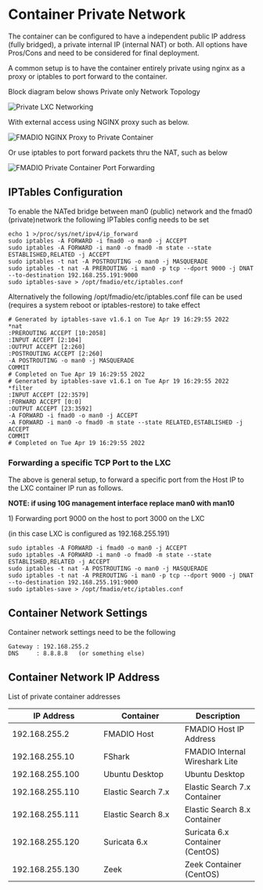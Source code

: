 # Container Private Network

The container can be configured to have a independent public IP address (fully bridged), a private internal IP (internal NAT) or both. All options have Pros/Cons and need to be considered for final deployment.&#x20;

A common setup is to have the container entirely private using nginx as a proxy or iptables to port forward to the container.&#x20;

Block diagram below shows Private only Network Topology

![Private LXC Networking](<../.gitbook/assets/image (130).png>)

With external access using NGINX proxy such as below.

![FMADIO NGINX Proxy to Private Container](<../.gitbook/assets/image (124) (1).png>)

Or use iptables to port forward packets thru the NAT, such as below

![FMADIO  Private Container Port Forwarding](<../.gitbook/assets/image (120).png>)

## IPTables Configuration

To enable the NATed bridge between man0 (public) network and the fmad0 (private)network the following IPTables config needs to be set

```
echo 1 >/proc/sys/net/ipv4/ip_forward
sudo iptables -A FORWARD -i fmad0 -o man0 -j ACCEPT
sudo iptables -A FORWARD -i man0 -o fmad0 -m state --state ESTABLISHED,RELATED -j ACCEPT
sudo iptables -t nat -A POSTROUTING -o man0 -j MASQUERADE
sudo iptables -t nat -A PREROUTING -i man0 -p tcp --dport 9000 -j DNAT --to-destination 192.168.255.191:9000 
sudo iptables-save > /opt/fmadio/etc/iptables.conf
```

Alternatively the following /opt/fmadio/etc/iptables.conf file can be used (requires a system reboot or iptables-restore) to take effect

```
# Generated by iptables-save v1.6.1 on Tue Apr 19 16:29:55 2022
*nat
:PREROUTING ACCEPT [10:2058]
:INPUT ACCEPT [2:104]
:OUTPUT ACCEPT [2:260]
:POSTROUTING ACCEPT [2:260]
-A POSTROUTING -o man0 -j MASQUERADE
COMMIT
# Completed on Tue Apr 19 16:29:55 2022
# Generated by iptables-save v1.6.1 on Tue Apr 19 16:29:55 2022
*filter
:INPUT ACCEPT [22:3579]
:FORWARD ACCEPT [0:0]
:OUTPUT ACCEPT [23:3592]
-A FORWARD -i fmad0 -o man0 -j ACCEPT
-A FORWARD -i man0 -o fmad0 -m state --state RELATED,ESTABLISHED -j ACCEPT
COMMIT
# Completed on Tue Apr 19 16:29:55 2022

```

### Forwarding a specific TCP Port to the LXC

The above is general setup, to forward a specific port from the Host IP to the LXC container IP run as follows.

**NOTE: if using 10G management interface replace man0 with man10**

1\) Forwarding port 9000 on the host to port 3000 on the LXC&#x20;

(in this case LXC is configured as 192.168.255.191)

```
sudo iptables -A FORWARD -i fmad0 -o man0 -j ACCEPT
sudo iptables -A FORWARD -i man0 -o fmad0 -m state --state ESTABLISHED,RELATED -j ACCEPT
sudo iptables -t nat -A POSTROUTING -o man0 -j MASQUERADE
sudo iptables -t nat -A PREROUTING -i man0 -p tcp --dport 9000 -j DNAT --to-destination 192.168.255.191:9000 
sudo iptables-save > /opt/fmadio/etc/iptables.conf
```

## Container Network Settings

Container network settings need to be the following

```
Gateway : 192.168.255.2
DNS     : 8.8.8.8   (or something else)
```

## Container Network IP Address

List of private container addresses&#x20;

<table><thead><tr><th width="171">IP Address</th><th width="150">Container</th><th>Description</th></tr></thead><tbody><tr><td>192.168.255.2</td><td>FMADIO Host</td><td>FMADIO Host IP Address</td></tr><tr><td>192.168.255.10</td><td>FShark</td><td>FMADIO Internal Wireshark Lite</td></tr><tr><td>192.168.255.100</td><td>Ubuntu Desktop</td><td>Ubuntu Desktop </td></tr><tr><td>192.168.255.110</td><td>Elastic Search 7.x</td><td>Elastic Search 7.x Container</td></tr><tr><td>192.168.255.111</td><td>Elastic Search 8.x</td><td>Elastic Search 8.x Container</td></tr><tr><td>192.168.255.120</td><td>Suricata 6.x</td><td>Suricata 6.x Container (CentOS)</td></tr><tr><td>192.168.255.130</td><td>Zeek</td><td>Zeek Container (CentOS)</td></tr></tbody></table>

